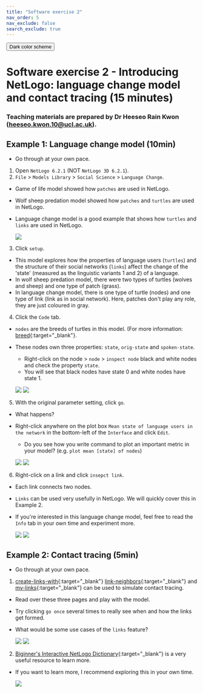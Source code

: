 ```yaml
---
title: "Software exercise 2"
nav_order: 5
nav_exclude: false
search_exclude: true
---
```


<button class="btn js-toggle-dark-mode">Dark color scheme</button>

<script type="text/javascript" src="{{ "/assets/js/dark-mode-preview.js" | absolute_url }}"></script>

# Software exercise 2 - Introducing NetLogo: language change model and contact tracing (15 minutes)
### Teaching materials are prepared by Dr Heeseo Rain Kwon (heeseo.kwon.10@ucl.ac.uk).

## Example 1: Language change model (10min)
- Go through at your own pace.

1. Open `NetLogo 6.2.1` (NOT `NetLogo 3D 6.2.1`). 
2. `File` > `Models Library` > `Social Science` > `Language Change`.
- Game of life model showed how `patches` are used in NetLogo.
- Wolf sheep predation model showed how `patches` and `turtles` are used in NetLogo.
- Language change model is a good example that shows how `turtles` and `links` are used in NetLogo.

   ![](statics/language1.png)

3. Click `setup`.
- This model explores how the properties of language users (`turtles`) and the structure of their social networks (`links`) affect the change of the 'state' (measured as the linguistic variants 1 and 2) of a language.
- In wolf sheep predation model, there were two types of turtles (wolves and sheep) and one type of patch (grass).
- In language change model, there is one type of turtle (nodes) and one type of link (link as in social network). Here, patches don't play any role, they are just coloured in gray.

4. Click the `Code` tab.
- `nodes` are the breeds of turtles in this model. (For more information: [breed](https://ccl.northwestern.edu/netlogo/bind/primitive/breed.html){:target="_blank"}.
- These nodes own three properties: `state`, `orig-state` and `spoken-state`.
  - Right-click on the node > `node` > `inspect node` black and white nodes and check the property `state`. 
  - You will see that black nodes have state 0 and white nodes have state 1. 
  
   ![](statics/language2.png)
   ![](statics/language3.png)

5. With the original parameter setting, click `go`.
- What happens?
- Right-click anywhere on the plot box `Mean state of language users in the network` in the bottom-left of the `Interface` and click `Edit`.
  - Do you see how you write command to plot an important metric in your model? (e.g. `plot mean [state] of nodes`)

   ![](statics/language4.png)
   ![](statics/language5.png)

6. Right-click on a link and click `insepct link`.
- Each link connects two nodes.
- `Links` can be used very usefully in NetLogo. We will quickly cover this in Example 2.
- If you're interested in this language change model, feel free to read the `Info` tab in your own time and experiment more.

   ![](statics/language6.png)
   ![](statics/language7.png)
   
## Example 2: Contact tracing (5min)
- Go through at your own pace.

1. [create-links-with](https://ccl.northwestern.edu/netlogo/bind/primitive/create-links-with.html){:target="_blank"} [link-neighbors](https://ccl.northwestern.edu/netlogo/bind/primitive/link-neighbors.html){:target="_blank"} and [my-links](http://ccl.northwestern.edu/netlogo/docs/dict/my-links.html){:target="_blank"} can be used to simulate contact tracing.
- Read over these three pages and play with the model. 
- Try clicking `go once` several times to really see when and how the links get formed.
- What would be some use cases of the `links` feature?

   ![](statics/contact1.png)
   ![](statics/contact2.png)

2. [Biginner's Interactive NetLogo Dictionary](https://ccl.northwestern.edu/netlogo/bind/){:target="_blank"} is a very useful resource to learn more. 
- If you want to learn more, I recommend exploring this in your own time.

   ![](statics/contact3.png)

